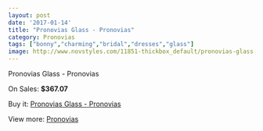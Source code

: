 ```yaml
---
layout: post
date: '2017-01-14'
title: "Pronovias Glass - Pronovias"
category: Pronovias
tags: ["bonny","charming","bridal","dresses","glass"]
image: http://www.novstyles.com/11851-thickbox_default/pronovias-glass-pronovias.jpg
---
```

Pronovias Glass - Pronovias

On Sales: **$367.07**
<a href="https://www.novstyles.com/en/pronovias/8716-pronovias-glass-pronovias.html"><amp-img layout="responsive" width="600" height="600" src="//www.novstyles.com/11851-thickbox_default/pronovias-glass-pronovias.jpg" alt="Pronovias Glass - Pronovias 0" /></a>

Buy it: [Pronovias Glass - Pronovias](https://www.novstyles.com/en/pronovias/8716-pronovias-glass-pronovias.html "Pronovias Glass - Pronovias")

View more: [Pronovias](https://www.novstyles.com/en/54-pronovias "Pronovias")